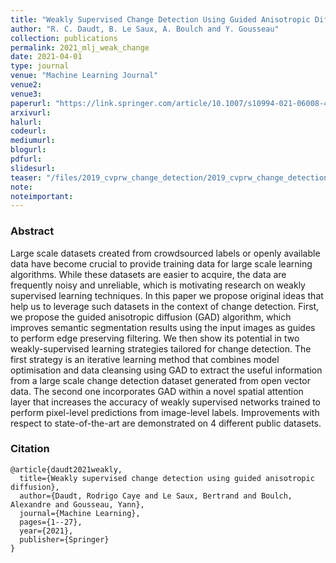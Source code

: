 ```yaml
---
title: "Weakly Supervised Change Detection Using Guided Anisotropic Diffusion"
author: "R. C. Daudt, B. Le Saux, A. Boulch and Y. Gousseau"
collection: publications
permalink: 2021_mlj_weak_change
date: 2021-04-01
type: journal
venue: "Machine Learning Journal"
venue2: 
venue3:
paperurl: "https://link.springer.com/article/10.1007/s10994-021-06008-4"
arxivurl:
halurl: 
codeurl: 
mediumurl: 
blogurl: 
pdfurl: 
slidesurl: 
teaser: "/files/2019_cvprw_change_detection/2019_cvprw_change_detection_thumbnail.png"
note:
noteimportant: 
---
```


### Abstract

Large scale datasets created from crowdsourced labels or openly available data have become crucial to provide training data for large scale learning algorithms. While these datasets are easier to acquire, the data are frequently noisy and unreliable, which is motivating research on weakly supervised learning techniques. In this paper we propose original ideas that help us to leverage such datasets in the context of change detection. First, we propose the guided anisotropic diffusion (GAD) algorithm, which improves semantic segmentation results using the input images as guides to perform edge preserving filtering. We then show its potential in two weakly-supervised learning strategies tailored for change detection. The first strategy is an iterative learning method that  combines model optimisation and  data cleansing using GAD to extract the useful information from a large scale change detection dataset generated from open vector data. The second one incorporates GAD within a novel spatial attention layer that increases the accuracy of weakly supervised networks trained to perform pixel-level predictions from image-level labels. Improvements with respect to state-of-the-art are demonstrated on 4 different public datasets.

### Citation


```
@article{daudt2021weakly,
  title={Weakly supervised change detection using guided anisotropic diffusion},
  author={Daudt, Rodrigo Caye and Le Saux, Bertrand and Boulch, Alexandre and Gousseau, Yann},
  journal={Machine Learning},
  pages={1--27},
  year={2021},
  publisher={Springer}
}
```